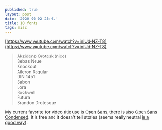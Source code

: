 ```yaml
---
published: true
layout: post
date: '2020-08-02 23:41'
title: 10 fonts
tags: misc 
---
```

[https://www.youtube.com/watch?v=iniUd-NZ-T8](https://www.youtube.com/watch?v=iniUd-NZ-T8)

> Akzidenz-Grotesk (nice)   
> Bebas Neue  
> Knockout  
> Aileron Regular  
> DIN 1451  
> Sabon  
> Lora  
> Rockwell  
> Futura  
> Brandon Grotesque 

My current favorite for video title use is [Open Sans](https://fonts.google.com/specimen/Open+Sans?query=Open+sans&preview.text=REKOGNIZE&preview.text_type=custom#standard-styles), there is also [Open Sans Condensed](https://fonts.google.com/specimen/Open+Sans+Condensed?query=Open+sans&preview.text=REKOGNIZE&preview.text_type=custom). It is free and it doesn't tell stories (seems really neutral [in a good way](https://raw.githubusercontent.com/brontosaurusrex/fusion/master/text/textBlockieParticlesDisplacement.png)).
